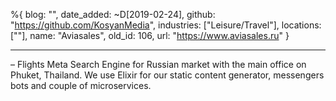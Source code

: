 %{
  blog: "",
  date_added: ~D[2019-02-24],
  github: "https://github.com/KosyanMedia",
  industries: ["Leisure/Travel"],
  locations: [""],
  name: "Aviasales",
  old_id: 106,
  url: "https://www.aviasales.ru"
}

---

– Flights Meta Search Engine for Russian market with the main office on Phuket, Thailand. We use Elixir for our static content generator, messengers bots and couple of microservices.
